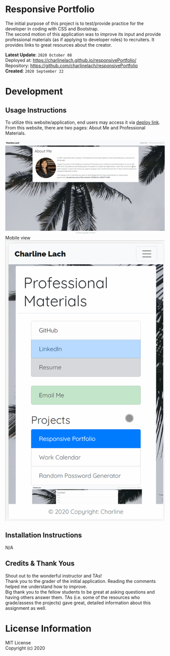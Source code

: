 # Responsive Portfolio
The initial purpose of this project is to test/provide practice for the developer in coding with CSS and Bootstrap.
<br>
The second motion of this application was to improve its input and provide professional materials (as if applying to developer roles) to recruiters. It provides links to great resources about the creator.

**Latest Update**: `2020 October 08`
<br>
Deployed at: https://charlinelach.github.io/responsivePortfolio/
<br>
Repository: https://github.com/charlinelach/responsivePortfolio
<br>
**Created**: `2020 September 22`

# Development

## Usage Instructions
To utilize this website/application, end users may access it via [deploy link](https://charlinelach.github.io/responsivePortfolio/). From this website, there are two pages: About Me and Professional Materials.
<br>

![Portfolio GIF](./Images/overallPortfolio.gif)
<br>
Mobile view
![Professional Material UI](./Images/proMaterial.gif)
<br>

## Installation Instructions
N/A

## Credits & Thank Yous
Shout out to the wonderful instructor and TAs!
<br>
Thank you to the grader of the initial application. Reading the comments helped me understand how to improve.
<br>
Big thank you to the fellow students to be great at asking questions and having others answer them. TAs (i.e. some of the resources who grade/assess the projects) gave great, detailed information about this assignment as well.

# License Information
MIT License <br>
Copyright (c) 2020

